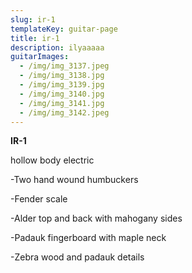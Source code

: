 ```yaml
---
slug: ir-1
templateKey: guitar-page
title: ir-1
description: ilyaaaaa
guitarImages:
  - /img/img_3137.jpeg
  - /img/img_3138.jpg
  - /img/img_3139.jpg
  - /img/img_3140.jpg
  - /img/img_3141.jpg
  - /img/img_3142.jpeg
---
```

**IR-1**

hollow body electric 

\-Two hand wound humbuckers

\-Fender scale 

\-Alder top and back with mahogany sides

\-Padauk fingerboard with maple neck

\-Zebra wood and padauk details
